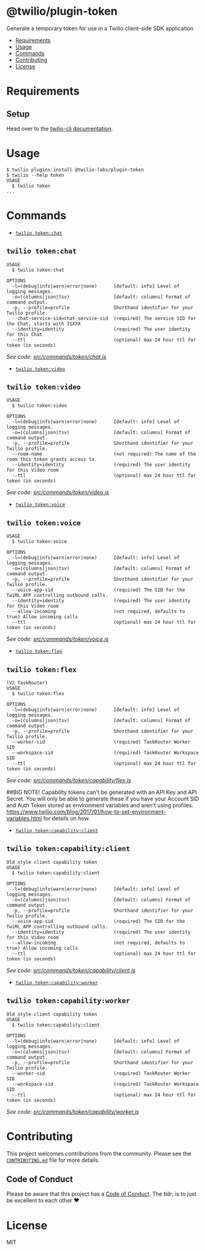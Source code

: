 @twilio/plugin-token
========================

Generate a temporary token for use in a Twilio client-side SDK application

<!-- toc -->
* [Requirements](#requirements)
* [Usage](#usage)
* [Commands](#commands)
* [ Contributing](#contributing)
* [License](#license)
<!-- tocstop -->
# Requirements

## Setup

Head over to the [twilio-cli documentation](https://www.twilio.com/docs/twilio-cli/quickstart).

# Usage

```sh-session
$ twilio plugins:install @twilio-labs/plugin-token
$ twilio --help token
USAGE
  $ twilio token
...
```
# Commands
<!-- commands -->
* [`twilio token:chat`](#twilio-tokenchat)

## `twilio token:chat`

```
USAGE
  $ twilio token:chat

OPTIONS
  -l=(debug|info|warn|error|none)      [default: info] Level of logging messages.
  -o=(columns|json|tsv)                [default: columns] Format of command output.
  -p, --profile=profile                Shorthand identifier for your Twilio profile.
  --chat-service-sid=chat-service-sid  (required) The service SID for the Chat, starts with ISXXX
  --identity=identity                  (required) The user identity for this Chat
  --ttl                                (optional) max 24 hour ttl for token (in seconds)
```

_See code: [src/commands/token/chat.js](https://github.com/twilio-labs/plugin-token/blob/v2.0.0/src/commands/token/chat.js)_

* [`twilio token:video`](#twilio-tokenvideo)

## `twilio token:video`

```
USAGE
  $ twilio token:video

OPTIONS
  -l=(debug|info|warn|error|none)      [default: info] Level of logging messages.
  -o=(columns|json|tsv)                [default: columns] Format of command output.
  -p, --profile=profile                Shorthand identifier for your Twilio profile.
  --room-name                          (not required) The name of the room this token grants access to.
  --identity=identity                  (required) The user identity for this Video room
  --ttl                                (optional) max 24 hour ttl for token (in seconds)
```

_See code: [src/commands/token/video.js](https://github.com/twilio-labs/plugin-token/blob/v2.0.0/src/commands/token/video.js)_

* [`twilio token:voice`](#twilio-tokenvoice)

## `twilio token:voice`

```
USAGE
  $ twilio token:voice

OPTIONS
  -l=(debug|info|warn|error|none)      [default: info] Level of logging messages.
  -o=(columns|json|tsv)                [default: columns] Format of command output.
  -p, --profile=profile                Shorthand identifier for your Twilio profile.
  --voice-app-sid                      (required) The SID for the TwiML APP controlling outbound calls.
  --identity=identity                  (required) The user identity for this Video room
  --allow-incoming                     (not required, defaults to true) Allow incoming calls
  --ttl                                (optional) max 24 hour ttl for token (in seconds)
```

_See code: [src/commands/token/voice.js](https://github.com/twilio-labs/plugin-token/blob/v2.0.0/src/commands/token/voice.js)_

* [`twilio token:flex`](#twilio-tokenflex)

## `twilio token:flex`

```
(V2 TaskRouter)
USAGE
  $ twilio token:flex

OPTIONS
  -l=(debug|info|warn|error|none)      [default: info] Level of logging messages.
  -o=(columns|json|tsv)                [default: columns] Format of command output.
  -p, --profile=profile                Shorthand identifier for your Twilio profile.
  --worker-sid                         (required) TaskRouter Worker SID
  --workspace-sid                      (required) TaskRouter Workspace SID
  --ttl                                (optional) max 24 hour ttl for token (in seconds)
```

_See code: [src/commands/token/capability/flex.js](https://github.com/twilio-labs/plugin-token/blob/v2.0.0/src/commands/token/capability/flex.js)_

##BIG NOTE! Capability tokens can't be generated with an API Key and API Secret. You will only be able to generate these if you have your Account SID and Auth Token stored as environment variables and aren't using profiles. https://www.twilio.com/blog/2017/01/how-to-set-environment-variables.html for details on how.

* [`twilio token:capability:client`](#twilio-tokenclient)

## `twilio token:capability:client`

```
Old style client capability token
USAGE
  $ twilio token:capability:client

OPTIONS
  -l=(debug|info|warn|error|none)      [default: info] Level of logging messages.
  -o=(columns|json|tsv)                [default: columns] Format of command output.
  -p, --profile=profile                Shorthand identifier for your Twilio profile.
  --voice-app-sid                      (required) The SID for the TwiML APP controlling outbound calls.
  --identity=identity                  (required) The user identity for this Video room
  --allow-incoming                     (not required, defaults to true) Allow incoming calls
  --ttl                                (optional) max 24 hour ttl for token (in seconds)
```

_See code: [src/commands/token/capability/client.js](https://github.com/twilio-labs/plugin-token/blob/v2.0.0/src/commands/token/capability/client.js)_

* [`twilio token:capability:worker`](#twilio-tokenworker)

## `twilio token:capability:worker`

```
Old style client capability token
USAGE
  $ twilio token:capability:client

OPTIONS
  -l=(debug|info|warn|error|none)      [default: info] Level of logging messages.
  -o=(columns|json|tsv)                [default: columns] Format of command output.
  -p, --profile=profile                Shorthand identifier for your Twilio profile.
  --worker-sid                         (required) TaskRouter Worker SID
  --workspace-sid                      (required) TaskRouter Workspace SID
  --ttl                                (optional) max 24 hour ttl for token (in seconds)
```

_See code: [src/commands/token/capability/worker.js](https://github.com/twilio-labs/plugin-token/blob/v2.0.0/src/commands/token/capability/worker.js)_
<!-- commandsstop -->
#  Contributing

This project welcomes contributions from the community. Please see the [`CONTRIBUTING.md`](CONTRIBUTING.md) file for more details.

## Code of Conduct

Please be aware that this project has a [Code of Conduct](https://github.com/twilio-labs/.github/blob/master/CODE_OF_CONDUCT.md). The tldr; is to just be excellent to each other ❤️

# License

MIT
